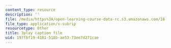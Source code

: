 ```yaml
---
content_type: resource
description: ''
file: /media/https%3A/open-learning-course-data-rc.s3.amazonaws.com/18-085-computational-science-and-engineering-i-fall-2008/197fbf194181518bae5373ee7d271cae_Siqu0aOOQCM.vtt
file_type: application/x-subrip
resourcetype: Other
title: 3play caption file
uid: 197fbf19-4181-518b-ae53-73ee7d271cae
---
```

